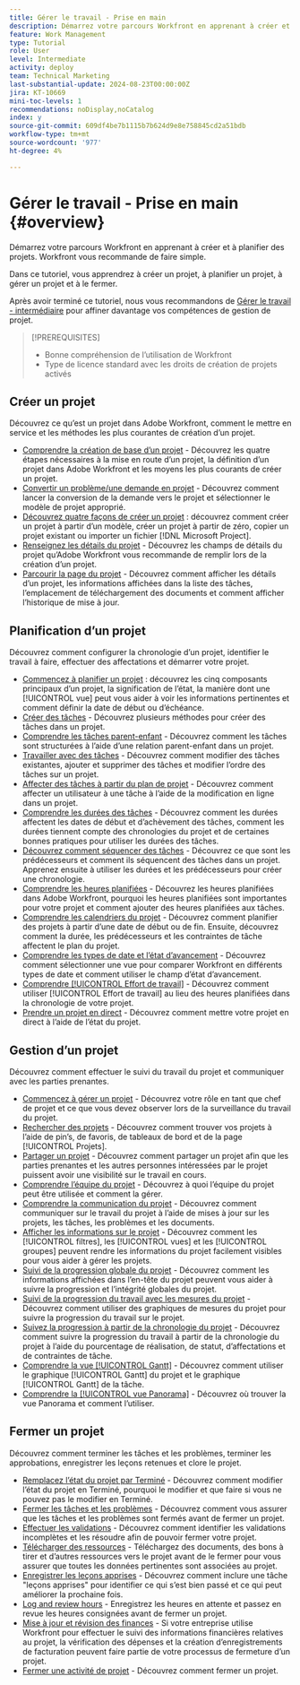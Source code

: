 ```yaml
---
title: Gérer le travail - Prise en main
description: Démarrez votre parcours Workfront en apprenant à créer et à planifier des projets. Workfront vous recommande de faire simple.
feature: Work Management
type: Tutorial
role: User
level: Intermediate
activity: deploy
team: Technical Marketing
last-substantial-update: 2024-08-23T00:00:00Z
jira: KT-10669
mini-toc-levels: 1
recommendations: noDisplay,noCatalog
index: y
source-git-commit: 609df4be7b1115b7b624d9e8e758845cd2a51bdb
workflow-type: tm+mt
source-wordcount: '977'
ht-degree: 4%

---
```



# Gérer le travail - Prise en main {#overview}

Démarrez votre parcours Workfront en apprenant à créer et à planifier des projets. Workfront vous recommande de faire simple.

Dans ce tutoriel, vous apprendrez à créer un projet, à planifier un projet, à gérer un projet et à le fermer.

Après avoir terminé ce tutoriel, nous vous recommandons de [Gérer le travail - intermédiaire](https://experienceleague.adobe.com/docs/workfront-learn/manage-work-intermediate/overview.html) pour affiner davantage vos compétences de gestion de projet.

>[!PREREQUISITES]
>
>* Bonne compréhension de l’utilisation de Workfront
>* Type de licence standard avec les droits de création de projets activés

## Créer un projet

Découvrez ce qu’est un projet dans Adobe Workfront, comment le mettre en service et les méthodes les plus courantes de création d’un projet.

* [Comprendre la création de base d’un projet](understand-basic-project-creation.md) - Découvrez les quatre étapes nécessaires à la mise en route d’un projet, la définition d’un projet dans Adobe Workfront et les moyens les plus courants de créer un projet.
* [Convertir un problème/une demande en projet](create-a-project-from-a-request.md) - Découvrez comment lancer la conversion de la demande vers le projet et sélectionner le modèle de projet approprié.
* [Découvrez quatre façons de créer un projet](understand-other-ways-to-create-projects.md) : découvrez comment créer un projet à partir d’un modèle, créer un projet à partir de zéro, copier un projet existant ou importer un fichier [!DNL Microsoft Project].
* [Renseignez les détails du projet](fill-in-the-project-details.md) - Découvrez les champs de détails du projet qu’Adobe Workfront vous recommande de remplir lors de la création d’un projet.
* [Parcourir la page du projet](navigate-the-project-page.md) - Découvrez comment afficher les détails d’un projet, les informations affichées dans la liste des tâches, l’emplacement de téléchargement des documents et comment afficher l’historique de mise à jour.

## Planification d’un projet

Découvrez comment configurer la chronologie d’un projet, identifier le travail à faire, effectuer des affectations et démarrer votre projet.

* [Commencez à planifier un projet](getting-started-plan-a-project.md) : découvrez les cinq composants principaux d’un projet, la signification de l’état, la manière dont une [!UICONTROL vue] peut vous aider à voir les informations pertinentes et comment définir la date de début ou d’échéance.
* [Créer des tâches](how-to-create-tasks.md) - Découvrez plusieurs méthodes pour créer des tâches dans un projet.
* [Comprendre les tâches parent-enfant](understand-parent-child-tasks.md) - Découvrez comment les tâches sont structurées à l’aide d’une relation parent-enfant dans un projet.
* [Travailler avec des tâches](work-with-tasks.md) - Découvrez comment modifier des tâches existantes, ajouter et supprimer des tâches et modifier l’ordre des tâches sur un projet.
* [Affecter des tâches à partir du plan de projet](assign-tasks-from-the-project-plan.md) - Découvrez comment affecter un utilisateur à une tâche à l’aide de la modification en ligne dans un projet.
* [Comprendre les durées des tâches](understand-task-durations.md) - Découvrez comment les durées affectent les dates de début et d’achèvement des tâches, comment les durées tiennent compte des chronologies du projet et de certaines bonnes pratiques pour utiliser les durées des tâches.
* [Découvrez comment séquencer des tâches](learn-to-sequence-tasks.md) - Découvrez ce que sont les prédécesseurs et comment ils séquencent des tâches dans un projet. Apprenez ensuite à utiliser les durées et les prédécesseurs pour créer une chronologie.
* [Comprendre les heures planifiées](understand-planned-hours.md) - Découvrez les heures planifiées dans Adobe Workfront, pourquoi les heures planifiées sont importantes pour votre projet et comment ajouter des heures planifiées aux tâches.
* [Comprendre les calendriers du projet](understand-project-timelines.md) - Découvrez comment planifier des projets à partir d’une date de début ou de fin. Ensuite, découvrez comment la durée, les prédécesseurs et les contraintes de tâche affectent le plan du projet.
* [Comprendre les types de date et l’état d’avancement](understand-task-dates-and-progress-status.md) - Découvrez comment sélectionner une vue pour comparer Workfront en  différents types de date et comment utiliser le champ d’état d’avancement.
* [Comprendre [!UICONTROL Effort de travail]](understand-work-effort.md) - Découvrez comment utiliser [!UICONTROL Effort de travail] au lieu des heures planifiées dans la chronologie de votre projet.
* [Prendre un projet en direct](take-a-project-live.md) - Découvrez comment mettre votre projet en direct à l’aide de l’état du projet.

## Gestion d’un projet

Découvrez comment effectuer le suivi du travail du projet et communiquer avec les parties prenantes.

* [Commencez à gérer un projet](getting-started-manage-a-project.md) - Découvrez votre rôle en tant que chef de projet et ce que vous devez observer lors de la surveillance du travail du projet.
* [Rechercher des projets](find-projects.md) - Découvrez comment trouver vos projets à l’aide de pin’s, de favoris, de tableaux de bord et de la page [!UICONTROL Projets].
* [Partager un projet](share-a-project.md) - Découvrez comment partager un projet afin que les parties prenantes et les autres personnes intéressées par le projet puissent avoir une visibilité sur le travail en cours.
* [Comprendre l’équipe du projet](understand-the-project-team.md) - Découvrez à quoi l’équipe du projet peut être utilisée et comment la gérer.
* [Comprendre la communication du projet](understand-project-communication.md) - Découvrez comment communiquer sur le travail du projet à l’aide de mises à jour sur les projets, les tâches, les problèmes et les documents.
* [Afficher les informations sur le projet](view-project-information.md) - Découvrez comment les [!UICONTROL filtres], les [!UICONTROL vues] et les [!UICONTROL groupes] peuvent rendre les informations du projet facilement visibles pour vous aider à gérer les projets.
* [Suivi de la progression globale du projet](track-overall-project-progress.md) - Découvrez comment les informations affichées dans l’en-tête du projet peuvent vous aider à suivre la progression et l’intégrité globales du projet.
* [Suivi de la progression du travail avec les mesures du projet](track-work-progress-with-project-metrics.md) - Découvrez comment utiliser des graphiques de mesures du projet pour suivre la progression du travail sur le projet.
* [Suivez la progression à partir de la chronologie du projet](track-work-progress-from-the-project-timeline.md) - Découvrez comment suivre la progression du travail à partir de la chronologie du projet à l’aide du pourcentage de réalisation, de statut, d’affectations et de contraintes de tâche.
* [Comprendre la vue [!UICONTROL Gantt]](understand-the-gantt-view.md) - Découvrez comment utiliser le graphique [!UICONTROL Gantt] du projet et le graphique [!UICONTROL Gantt] de la tâche.
* [Comprendre la [!UICONTROL vue Panorama]](understand-the-board-view.md) - Découvrez où trouver la vue Panorama et comment l’utiliser.

## Fermer un projet

Découvrez comment terminer les tâches et les problèmes, terminer les approbations, enregistrer les leçons retenues et clore le projet.

* [Remplacez l’état du projet par Terminé](change-the-project-status.md) - Découvrez comment modifier l’état du projet en Terminé, pourquoi le modifier et que faire si vous ne pouvez pas le modifier en Terminé.
* [Fermer les tâches et les problèmes](close-tasks-and-issues.md) - Découvrez comment vous assurer que les tâches et les problèmes sont fermés avant de fermer un projet.
* [Effectuer les validations](complete-approvals.md) - Découvrez comment identifier les validations incomplètes et les résoudre afin de pouvoir fermer votre projet.
* [Télécharger des ressources](upload-assets.md) - Téléchargez des documents, des bons à tirer et d’autres ressources vers le projet avant de le fermer pour vous assurer que toutes les données pertinentes sont associées au projet.
* [Enregistrer les leçons apprises](lessons-learned-from-closing-a-project.md) - Découvrez comment inclure une tâche &quot;leçons apprises&quot; pour identifier ce qui s’est bien passé et ce qui peut améliorer la prochaine fois.
* [Log and review hours](log-and-review-hours.md) - Enregistrez les heures en attente et passez en revue les heures consignées avant de fermer un projet.
* [Mise à jour et révision des finances](update-and-review-finances.md) - Si votre entreprise utilise Workfront pour effectuer le suivi des informations financières relatives au projet, la vérification des dépenses et la création d’enregistrements de facturation peuvent faire partie de votre processus de fermeture d’un projet.
* [Fermer une activité de projet](close-a-project-activity.md) - Découvrez comment fermer un projet.
